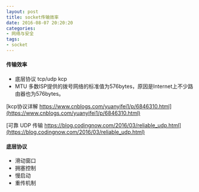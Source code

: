```yaml
---
layout: post
title: socket传输效率
date: 2016-08-07 20:20:20
categories:
- 网络与安全
tags:
- socket
---
```


#### 传输效率

- 底层协议 tcp/udp kcp  
- MTU 多数ISP提供的拨号网络的标准值为576bytes，原因是Internet上不少路由器也为576bytes。

[kcp协议详解 https://www.cnblogs.com/yuanyifei1/p/6846310.html](https://www.cnblogs.com/yuanyifei1/p/6846310.html)

[可靠 UDP 传输 https://blog.codingnow.com/2016/03/reliable_udp.html](https://blog.codingnow.com/2016/03/reliable_udp.html)


#### 底层协议

- 滑动窗口
- 拥塞控制
- 慢启动
- 重传机制